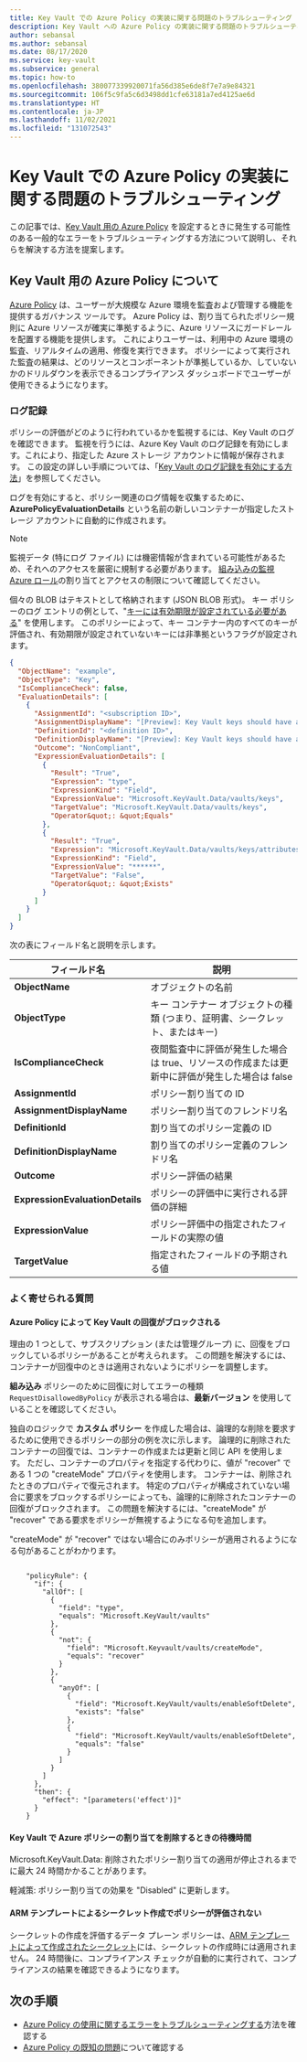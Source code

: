 ```yaml
---
title: Key Vault での Azure Policy の実装に関する問題のトラブルシューティング
description: Key Vault への Azure Policy の実装に関する問題のトラブルシューティング
author: sebansal
ms.author: sebansal
ms.date: 08/17/2020
ms.service: key-vault
ms.subservice: general
ms.topic: how-to
ms.openlocfilehash: 380077339920071fa56d385e6de8f7e7a9e84321
ms.sourcegitcommit: 106f5c9fa5c6d3498dd1cfe63181a7ed4125ae6d
ms.translationtype: HT
ms.contentlocale: ja-JP
ms.lasthandoff: 11/02/2021
ms.locfileid: "131072543"
---
```

# <a name="troubleshoot-issues-with-implementing-azure-policy-on-key-vault"></a>Key Vault での Azure Policy の実装に関する問題のトラブルシューティング

この記事では、[Key Vault 用の Azure Policy](./azure-policy.md) を設定するときに発生する可能性のある一般的なエラーをトラブルシューティングする方法について説明し、それらを解決する方法を提案します。

## <a name="about-azure-policy-for-key-vault"></a>Key Vault 用の Azure Policy について

[Azure Policy](../../governance/policy/index.yml) は、ユーザーが大規模な Azure 環境を監査および管理する機能を提供するガバナンス ツールです。 Azure Policy は、割り当てられたポリシー規則に Azure リソースが確実に準拠するように、Azure リソースにガードレールを配置する機能を提供します。 これによりユーザーは、利用中の Azure 環境の監査、リアルタイムの適用、修復を実行できます。 ポリシーによって実行された監査の結果は、どのリソースとコンポーネントが準拠しているか、していないかのドリルダウンを表示できるコンプライアンス ダッシュボードでユーザーが使用できるようになります。

### <a name="logging"></a>ログ記録

ポリシーの評価がどのように行われているかを監視するには、Key Vault のログを確認できます。 監視を行うには、Azure Key Vault のログ記録を有効にします。これにより、指定した Azure ストレージ アカウントに情報が保存されます。 この設定の詳しい手順については、「[Key Vault のログ記録を有効にする方法](howto-logging.md)」を参照してください。

ログを有効にすると、ポリシー関連のログ情報を収集するために、**AzurePolicyEvaluationDetails** という名前の新しいコンテナーが指定したストレージ アカウントに自動的に作成されます。 

> [!NOTE]
> 監視データ (特にログ ファイル) には機密情報が含まれている可能性があるため、それへのアクセスを厳密に規制する必要があります。 [組み込みの監視 Azure ロール](../../azure-monitor/roles-permissions-security.md)の割り当てとアクセスの制限について確認してください。
> 
> 

個々の BLOB はテキストとして格納されます (JSON BLOB 形式)。 キー ポリシーのログ エントリの例として、"[キーには有効期限が設定されている必要がある](azure-policy.md?tabs=keys#secrets-should-have-expiration-date-set)" を使用します。 このポリシーによって、キー コンテナー内のすべてのキーが評価され、有効期限が設定されていないキーには非準拠というフラグが設定されます。

```json
{
  "ObjectName": "example",
  "ObjectType": "Key",
  "IsComplianceCheck": false,
  "EvaluationDetails": [
    {
      "AssignmentId": "<subscription ID>",
      "AssignmentDisplayName": "[Preview]: Key Vault keys should have an expiration date",
      "DefinitionId": "<definition ID>",
      "DefinitionDisplayName": "[Preview]: Key Vault keys should have an expiration date",
      "Outcome": "NonCompliant",
      "ExpressionEvaluationDetails": [
        {
          "Result": "True",
          "Expression": "type",
          "ExpressionKind": "Field",
          "ExpressionValue": "Microsoft.KeyVault.Data/vaults/keys",
          "TargetValue": "Microsoft.KeyVault.Data/vaults/keys",
          "Operator&quot;: &quot;Equals"
        },
        {
          "Result": "True",
          "Expression": "Microsoft.KeyVault.Data/vaults/keys/attributes.expiresOn",
          "ExpressionKind": "Field",
          "ExpressionValue": "******",
          "TargetValue": "False",
          "Operator&quot;: &quot;Exists"
        }
      ]
    }
  ]
}
```

次の表にフィールド名と説明を示します。

| フィールド名 | 説明 |
| --- | --- |
| **ObjectName** |オブジェクトの名前 |
| **ObjectType** |キー コンテナー オブジェクトの種類 (つまり、証明書、シークレット、またはキー) |
| **IsComplianceCheck** |夜間監査中に評価が発生した場合は true、リソースの作成または更新中に評価が発生した場合は false |
| **AssignmentId** | ポリシー割り当ての ID |
| **AssignmentDisplayName** | ポリシー割り当てのフレンドリ名 |
| **DefinitionId** | 割り当てのポリシー定義の ID |
| **DefinitionDisplayName** | 割り当てのポリシー定義のフレンドリ名 |
| **Outcome** | ポリシー評価の結果 |
| **ExpressionEvaluationDetails** | ポリシーの評価中に実行される評価の詳細 |
| **ExpressionValue** | ポリシー評価中の指定されたフィールドの実際の値 |
| **TargetValue** | 指定されたフィールドの予期される値 |


### <a name="frequently-asked-questions"></a>よく寄せられる質問

#### <a name="key-vault-recovery-blocked-by-azure-policy"></a>Azure Policy によって Key Vault の回復がブロックされる

理由の 1 つとして、サブスクリプション (または管理グループ) に、回復をブロックしているポリシーがあることが考えられます。 この問題を解決するには、コンテナーが回復中のときは適用されないようにポリシーを調整します。

**組み込み** ポリシーのために回復に対してエラーの種類 ```RequestDisallowedByPolicy``` が表示される場合は、**最新バージョン** を使用していることを確認してください。 

独自のロジックで **カスタム ポリシー** を作成した場合は、論理的な削除を要求するために使用できるポリシーの部分の例を次に示します。 論理的に削除されたコンテナーの回復では、コンテナーの作成または更新と同じ API を使用します。 ただし、コンテナーのプロパティを指定する代わりに、値が "recover" である 1 つの "createMode" プロパティを使用します。 コンテナーは、削除されたときのプロパティで復元されます。 特定のプロパティが構成されていない場合に要求をブロックするポリシーによっても、論理的に削除されたコンテナーの回復がブロックされます。 この問題を解決するには、"createMode" が "recover" である要求をポリシーが無視するようになる句を追加します。

"createMode" が "recover" ではない場合にのみポリシーが適用されるようになる句があることがわかります。

```

    "policyRule": { 
      "if": {
        "allOf": [
          {
            "field": "type",
            "equals": "Microsoft.KeyVault/vaults"
          }, 
          {
            "not": {
              "field": "Microsoft.Keyvault/vaults/createMode",
              "equals": "recover"
            }
          },
          {
            "anyOf": [
              {
                "field": "Microsoft.KeyVault/vaults/enableSoftDelete",
                "exists": "false"
              },
              {
                "field": "Microsoft.KeyVault/vaults/enableSoftDelete",
                "equals": "false"
              }
            ]
          }
        ]
      },
      "then": {
        "effect": "[parameters('effect')]"
      }
    }
```

#### <a name="latency-on-azure-policy-assignment-delete-on-key-vault"></a>Key Vault で Azure ポリシーの割り当てを削除するときの待機時間 

Microsoft.KeyVault.Data: 削除されたポリシー割り当ての適用が停止されるまでに最大 24 時間かかることがあります。 

軽減策: ポリシー割り当ての効果を "Disabled" に更新します。


#### <a name="secret-creation-via-arm-template-missing-out-policy-evaluation"></a>ARM テンプレートによるシークレット作成でポリシーが評価されない

シークレットの作成を評価するデータ プレーン ポリシーは、[ARM テンプレートによって作成されたシークレット](../secrets/quick-create-template.md?tabs=CLI)には、シークレットの作成時には適用されません。 24 時間後に、コンプライアンス チェックが自動的に実行されて、コンプライアンスの結果を確認できるようになります。


## <a name="next-steps"></a>次の手順

* [Azure Policy の使用に関するエラーをトラブルシューティングする](../../governance/policy/troubleshoot/general.md)方法を確認する
* [Azure Policy の既知の問題](https://github.com/azure/azure-policy#known-issues)について確認する
